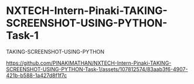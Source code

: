 # NXTECH-Intern-Pinaki-TAKING-SCREENSHOT-USING-PYTHON-Task-1
TAKING-SCREENSHOT-USING-PYTHON


https://github.com/PINAKIMATHAN/NXTECH-Intern-Pinaki-TAKING-SCREENSHOT-USING-PYTHON-Task-1/assets/107812574/83aab3f6-4907-421b-b588-1a427d8f1f7c

